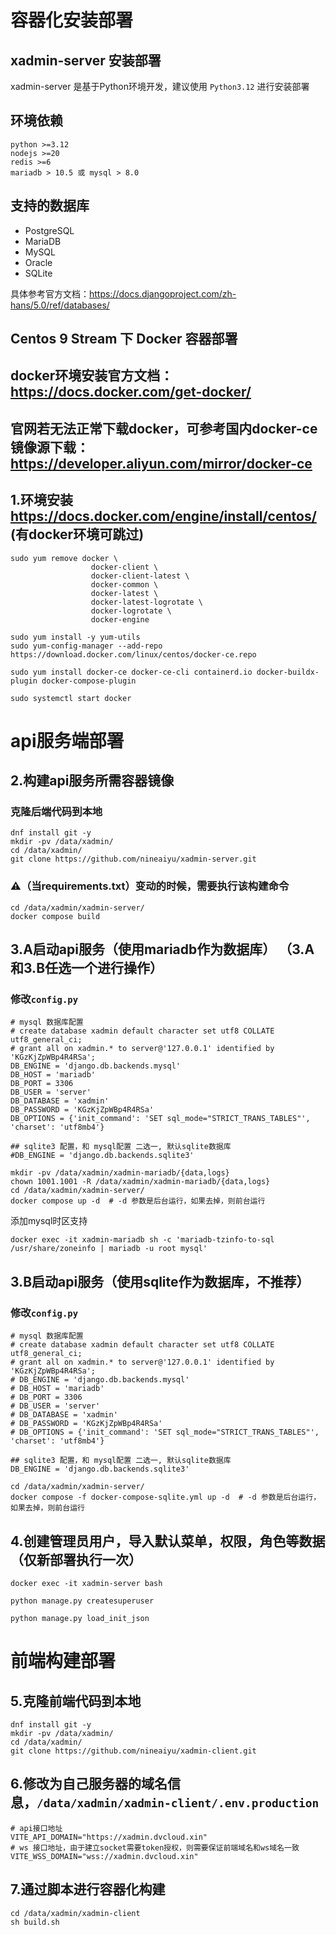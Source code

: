 # 容器化安装部署

## xadmin-server 安装部署

xadmin-server 是基于Python环境开发，建议使用 ```Python3.12``` 进行安装部署

## 环境依赖

```
python >=3.12
nodejs >=20
redis >=6
mariadb > 10.5 或 mysql > 8.0
```

## 支持的数据库

- PostgreSQL
- MariaDB
- MySQL
- Oracle
- SQLite

具体参考官方文档：https://docs.djangoproject.com/zh-hans/5.0/ref/databases/

## Centos 9 Stream 下 Docker 容器部署

## docker环境安装官方文档： https://docs.docker.com/get-docker/

## 官网若无法正常下载docker，可参考国内docker-ce镜像源下载：https://developer.aliyun.com/mirror/docker-ce

## 1.环境安装 https://docs.docker.com/engine/install/centos/ (有docker环境可跳过)

```shell
sudo yum remove docker \
                  docker-client \
                  docker-client-latest \
                  docker-common \
                  docker-latest \
                  docker-latest-logrotate \
                  docker-logrotate \
                  docker-engine
```

```shell
sudo yum install -y yum-utils
sudo yum-config-manager --add-repo https://download.docker.com/linux/centos/docker-ce.repo
```

```shell
sudo yum install docker-ce docker-ce-cli containerd.io docker-buildx-plugin docker-compose-plugin
```

```shell
sudo systemctl start docker
```

# api服务端部署

## 2.构建api服务所需容器镜像

### 克隆后端代码到本地

```shell
dnf install git -y
mkdir -pv /data/xadmin/
cd /data/xadmin/
git clone https://github.com/nineaiyu/xadmin-server.git
```

### ⚠️（当requirements.txt）变动的时候，需要执行该构建命令

```shell
cd /data/xadmin/xadmin-server/
docker compose build
```

## 3.A启动api服务（使用mariadb作为数据库） （3.A和3.B任选一个进行操作）

### 修改```config.py```

```shell
# mysql 数据库配置
# create database xadmin default character set utf8 COLLATE utf8_general_ci;
# grant all on xadmin.* to server@'127.0.0.1' identified by 'KGzKjZpWBp4R4RSa';
DB_ENGINE = 'django.db.backends.mysql'
DB_HOST = 'mariadb'
DB_PORT = 3306
DB_USER = 'server'
DB_DATABASE = 'xadmin'
DB_PASSWORD = 'KGzKjZpWBp4R4RSa'
DB_OPTIONS = {'init_command': 'SET sql_mode="STRICT_TRANS_TABLES"', 'charset': 'utf8mb4'}

## sqlite3 配置，和 mysql配置 二选一, 默认sqlite数据库
#DB_ENGINE = 'django.db.backends.sqlite3'
```

```shell
mkdir -pv /data/xadmin/xadmin-mariadb/{data,logs}
chown 1001.1001 -R /data/xadmin/xadmin-mariadb/{data,logs}
cd /data/xadmin/xadmin-server/
docker compose up -d  # -d 参数是后台运行，如果去掉，则前台运行
```

添加mysql时区支持

```shell
docker exec -it xadmin-mariadb sh -c 'mariadb-tzinfo-to-sql /usr/share/zoneinfo | mariadb -u root mysql'
```

## 3.B启动api服务（使用sqlite作为数据库，不推荐）

### 修改```config.py```

```shell
# mysql 数据库配置
# create database xadmin default character set utf8 COLLATE utf8_general_ci;
# grant all on xadmin.* to server@'127.0.0.1' identified by 'KGzKjZpWBp4R4RSa';
# DB_ENGINE = 'django.db.backends.mysql'
# DB_HOST = 'mariadb'
# DB_PORT = 3306
# DB_USER = 'server'
# DB_DATABASE = 'xadmin'
# DB_PASSWORD = 'KGzKjZpWBp4R4RSa'
# DB_OPTIONS = {'init_command': 'SET sql_mode="STRICT_TRANS_TABLES"', 'charset': 'utf8mb4'}

## sqlite3 配置，和 mysql配置 二选一, 默认sqlite数据库
DB_ENGINE = 'django.db.backends.sqlite3'
```

```shell
cd /data/xadmin/xadmin-server/
docker compose -f docker-compose-sqlite.yml up -d  # -d 参数是后台运行，如果去掉，则前台运行
```

## 4.创建管理员用户，导入默认菜单，权限，角色等数据（仅新部署执行一次）

```shell
docker exec -it xadmin-server bash
```

```shell
python manage.py createsuperuser
```

```shell
python manage.py load_init_json
```

# 前端构建部署

## 5.克隆前端代码到本地

```shell
dnf install git -y
mkdir -pv /data/xadmin/
cd /data/xadmin/
git clone https://github.com/nineaiyu/xadmin-client.git
```

## 6.修改为自己服务器的域名信息，```/data/xadmin/xadmin-client/.env.production```

```shell
# api接口地址
VITE_API_DOMAIN="https://xadmin.dvcloud.xin"
# ws 接口地址，由于建立socket需要token授权，则需要保证前端域名和ws域名一致
VITE_WSS_DOMAIN="wss://xadmin.dvcloud.xin"
```

## 7.通过脚本进行容器化构建

```shell
cd /data/xadmin/xadmin-client
sh build.sh
```
